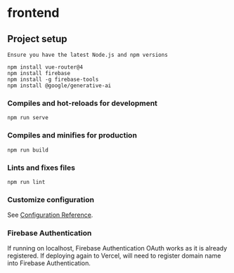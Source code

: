 # frontend

## Project setup
```
Ensure you have the latest Node.js and npm versions

npm install vue-router@4
npm install firebase
npm install -g firebase-tools
npm install @google/generative-ai
```

### Compiles and hot-reloads for development
```
npm run serve
```

### Compiles and minifies for production
```
npm run build
```

### Lints and fixes files
```
npm run lint
```

### Customize configuration
See [Configuration Reference](https://cli.vuejs.org/config/).

### Firebase Authentication
If running on localhost, Firebase Authentication OAuth works as it is already registered. If deploying again to Vercel, will need to register domain name into Firebase Authentication.

